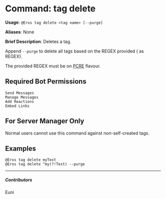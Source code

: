 # Command: tag delete


**Usage**: `@Eros tag delete <tag name> [--purge]`

**Aliases**: None

**Brief Description**: Deletes a tag.

Append `--purge` to delete all tags based on the REGEX provided (<tag name> as REGEX).

The provided REGEX must be on [PCRE](https://mariadb.com/kb/en/library/pcre) flavour.



## Required Bot Permissions

```
Send Messages
Manage Messages
Add Reactions
Embed Links
```

## For Server Manager Only


Normal users cannot use this command against non-self-created tags.

## Examples

```
@Eros tag delete myText
@Eros tag delete ^my(?!Text) --purge
```


---

##### Contributors


Euni
